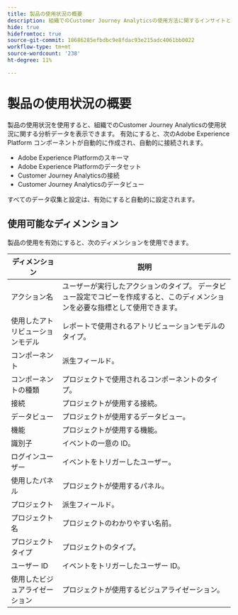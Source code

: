 ```yaml
---
title: 製品の使用状況の概要
description: 組織でのCustomer Journey Analyticsの使用方法に関するインサイトとレポートを表示します。
hide: true
hidefromtoc: true
source-git-commit: 18686285efbdbc9e8fdac93e215adc4061bb0022
workflow-type: tm+mt
source-wordcount: '238'
ht-degree: 11%

---
```


# 製品の使用状況の概要

製品の使用状況を使用すると、組織でのCustomer Journey Analyticsの使用状況に関する分析データを表示できます。 有効にすると、次のAdobe Experience Platform コンポーネントが自動的に作成され、自動的に接続されます。

* Adobe Experience Platformのスキーマ
* Adobe Experience Platformのデータセット
* Customer Journey Analyticsの接続
* Customer Journey Analyticsのデータビュー

すべてのデータ収集と設定は、有効にすると自動的に設定されます。

## 使用可能なディメンション

製品の使用を有効にすると、次のディメンションを使用できます。

| ディメンション | 説明 |
| --- | --- |
| アクション名 | ユーザーが実行したアクションのタイプ。 データビュー設定でコピーを作成すると、このディメンションを必要な指標として使用できます。 |
| 使用したアトリビューションモデル | レポートで使用されるアトリビューションモデルのタイプ。 |
| コンポーネント | 派生フィールド。 |
| コンポーネントの種類 | プロジェクトで使用されるコンポーネントのタイプ。 |
| 接続 | プロジェクトが使用する接続。 |
| データビュー | プロジェクトが使用するデータビュー。 |
| 機能 | プロジェクトが使用する機能。 |
| 識別子 | イベントの一意の ID。 |
| ログインユーザー | イベントをトリガーしたユーザー。 |
| 使用したパネル | プロジェクトが使用するパネル。 |
| プロジェクト | 派生フィールド。 |
| プロジェクト名 | プロジェクトのわかりやすい名前。 |
| プロジェクトタイプ | プロジェクトのタイプ。 |
| ユーザー ID | イベントをトリガーしたユーザー ID。 |
| 使用したビジュアライゼーション | プロジェクトが使用するビジュアライゼーション。 |

